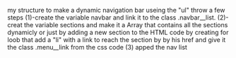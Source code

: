 my structure to make a dynamic navigation bar useing the "ul" throw a few steps (1)-create the variable navbar and link it to the class .navbar__list. (2)- creat the variable  sections and make it a Array that contains all the sections dynamicly or just by adding a new section to the HTML code by creating for loob that add a "li" with a link to reach the section by by his href and give it the class .menu__link from the css code (3) apped the nav list 
